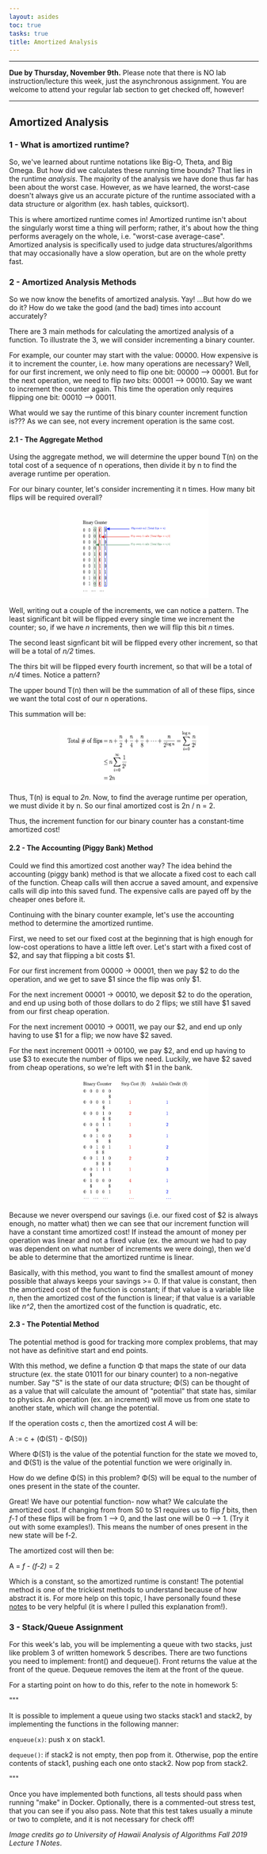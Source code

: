 ```yaml
---
layout: asides
toc: true
tasks: true
title: Amortized Analysis
---
```


---

**Due by Thursday, November 9th.** Please note that there is NO lab instruction/lecture this week, just the asynchronous assignment. You are welcome to attend your regular lab section to get checked off, however!

---

## Amortized Analysis

### 1 - What is amortized runtime?
So, we've learned about runtime notations like Big-O, Theta, and Big Omega. But how did we calculates these running time bounds? That lies in the runtime *analysis*. The majority of the analysis we have done thus far has been about the worst case. However, as we have learned, the worst-case doesn't always give us an accurate picture of the runtime associated with a data structure or algorithm (ex. hash tables, quicksort).

This is where amortized runtime comes in! Amortized runtime isn't about the singularly worst time a thing will perform; rather, it's about how the thing performs averagely on the whole, i.e. "worst-case average-case". Amortized analysis is specifically used to judge data structures/algorithms that may occasionally have a slow operation, but are on the whole pretty fast.

### 2 - Amortized Analysis Methods
So we now know the benefits of amortized analysis. Yay! ...But how do we do it? How do we take the good (and the bad) times into account accurately?

There are 3 main methods for calculating the amortized analysis of a function. To illustrate the 3, we will consider incrementing a binary counter.

For example, our counter may start with the value: 00000. How expensive is it to increment the counter, i.e. how many operations are necessary? Well, for our first increment, we only need to flip one bit: 00000 --> 00001. But for the next operation, we need to flip *two* bits: 00001 --> 00010. Say we want to increment the counter again. This time the operation only requires flipping one bit: 00010 --> 00011.

What would we say the runtime of this binary counter increment function is??? As we can see, not every increment operation is the same cost.


#### 2.1 - The Aggregate Method
Using the aggregate method, we will determine the upper bound T(n) on the total cost of a sequence of n operations, then divide it by n to find the average runtime per operation.

For our binary counter, let's consider incrementing it n times. How many bit flips will be required overall?

<div style="text-align:center"><img src="./assets/CounterAggregate.png" alt="binary counter aggregate example" width="300" height="180" /> </div>

Well, writing out a couple of the increments, we can notice a pattern. The least significant bit will be flipped every single time we increment the counter; so, if we have *n* increments, then we will flip this bit *n* times.

The second least signficant bit will be flipped every other increment, so that will be a total of *n/2* times.

The thirs bit will be flipped every fourth increment, so that will be a total of *n/4* times. Notice a pattern?

The upper bound T(n) then will be the summation of all of these flips, since we want the total cost of our n operations.

This summation will be:
<div style="text-align:center"><img src="./assets/AggregateSummation.png" alt="aggregate method summation" width="300" height="120" /> </div>

Thus, T(n) is equal to *2n*. Now, to find the average runtime per operation, we must divide it by n. So our final amortized cost is 2n / n = 2.

Thus, the increment function for our binary counter has a constant-time amortized cost!

#### 2.2 - The Accounting (Piggy Bank) Method
Could we find this amortized cost another way? The idea behind the accounting (piggy bank) method is that we allocate a fixed cost to each call of the function. Cheap calls will then accrue a saved amount, and expensive calls will dip into this saved fund. The expensive calls are payed off by the cheaper ones before it.

Continuing with the binary counter example, let's use the accounting method to determine the amortized runtime.

First, we need to set our fixed cost at the beginning that is high enough for low-cost operations to have a little left over. Let's start with a fixed cost of $2, and say that flipping a bit costs $1.

For our first increment from 00000 -> 00001, then we pay $2 to do the operation, and we get to save $1 since the flip was only $1.

For the next increment 00001 -> 00010, we deposit $2 to do the operation, and end up using both of those dollars to do 2 flips; we still have $1 saved from our first cheap operation.

For the next increment 00010 -> 00011, we pay our $2, and end up only having to use $1 for a flip; we now have $2 saved.

For the next increment 00011 -> 00100, we pay $2, and end up having to use $3 to execute the number of flips we need. Luckily, we have $2 saved from cheap operations, so we're left with $1 in the bank.

<div style="text-align:center"><img src="./assets/PiggyBank.png" alt="piggy bank example" width="300" height="250" /> </div>

Because we never overspend our savings (i.e. our fixed cost of $2 is always enough, no matter what) then we can see that our increment function will have a constant time amortized cost! If instead the amount of money per operation was linear and not a fixed value (ex. the amount we had to pay was dependent on what number of increments we were doing), then we'd be able to determine that the amortized runtime is linear.

Basically, with this method, you want to find the smallest amount of money possible that always keeps your savings >= 0. If that value is constant, then the amortized cost of the function is constant; if that value is a variable like *n*, then the amortized cost of the function is linear; if that value is a variable like *n^2*, then the amortized cost of the function is quadratic, etc.

#### 2.3 - The Potential Method
The potential method is good for tracking more complex problems, that may not have as definitive start and end points.

WIth this method, we define a function Φ that maps the state of our data structure (ex. the state 01011 for our binary counter) to a non-negative number. Say "S" is the state of our data structure; Φ(S) can be thought of as a value that will calculate the amount of "potential" that state has, similar to physics. An operation (ex. an increment) will move us from one state to another state, which will change the potential.

If the operation costs *c*, then the amortized cost *A* will be:

A := c + (Φ(S1) - Φ(S0))

Where Φ(S1) is the value of the potential function for the state we moved to, and Φ(S1) is the value of the potential function we were originally in.

How do we define Φ(S) in this problem? Φ(S) will be equal to the number of ones present in the state of the counter.

Great! We have our potential function- now what? We calculate the amortized cost. If changing from from S0 to S1 requires us to flip *f* bits, then *f-1* of these flips will be from 1 --> 0, and the last one will be 0 --> 1. (Try it out with some examples!). This means the number of ones present in the new state will be f-2.

The amortized cost will then be:

A = *f* - *(f-2)* = 2

Which is a constant, so the amortized runtime is constant! The potential method is one of the trickiest methods to understand because of how abstract it is. For more help on this topic, I have personally found these [notes](https://www.cs.cmu.edu/~15750/notes/amortization.pdf) to be very helpful (it is where I pulled this explanation from!).


### 3 - Stack/Queue Assignment

For this week's lab, you will be implementing a queue with two stacks, just like problem 3 of written homework 5 describes. There are two functions you need to implement: front() and dequeue(). Front returns the value at the front of the queue. Dequeue removes the item at the front of the queue.

For a starting point on how to do this, refer to the note in homework 5:

"""

It is possible to implement a queue using two stacks stack1 and stack2, by implementing the functions in the following manner:

`enqueue(x)`: push x on stack1.

`dequeue()`: if stack2 is not empty, then pop from it. Otherwise, pop the entire contents of stack1, pushing each one onto stack2. Now pop from stack2.

"""

Once you have implemented both functions, all tests should pass when running "make" in Docker. Optionally, there is a commented-out stress test, that you can see if you also pass. Note that this test takes usually a minute or two to complete, and it is not necessary for check off!

*Image credits go to University of Hawaii Analysis of Algorithms Fall 2019 Lecture 1 Notes*.
